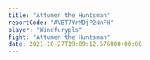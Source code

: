```yaml
---
title: "Attumen the Huntsman"
reportCode: "AVBT7YrMDjP2NnFH"
player: "Windfurypls"
fight: "Attumen the Huntsman"
date: 2021-10-27T19:09:12.576000+00:00
---
```


